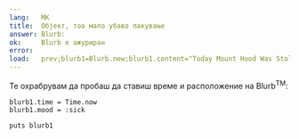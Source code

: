 ```yaml
---
lang:   МК
title:  Објект, тоа мало убаво пакување
answer: Blurb:
ok:     Blurb е ажуриран
error:  
load:   prev;blurb1=Blurb.new;blurb1.content="Today Mount Hood Was Stolen!"
---
```


Те охрабрувам да пробаш да ставиш време и расположение на  Blurb<sup>TM</sup>:

    blurb1.time = Time.now
    blurb1.mood = :sick
    
    puts blurb1

